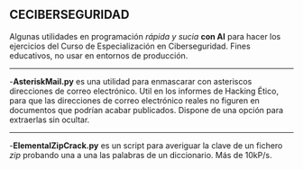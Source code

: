 ## CECIBERSEGURIDAD  


 Algunas utilidades en programación *rápida y sucia* **con AI** para hacer los 
ejercicios del Curso de Especialización en Ciberseguridad. Fines educativos, no usar en entornos de producción.

---
-**AsteriskMail.py** es una utilidad para enmascarar con asteriscos direcciones de correo electrónico. 
Util en los informes de Hacking Ético, para que las direcciones de correo electrónico reales no figuren en documentos que podrían acabar publicados.
Dispone de una opción para extraerlas sin ocultar.

---
-**ElementalZipCrack.py** es un script para averiguar la clave de un fichero *zip* probando una a una las palabras de un 
diccionario. Más de 10kP/s.